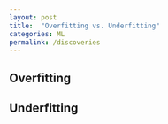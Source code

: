 ```yaml
---
layout: post
title:  "Overfitting vs. Underfitting"
categories: ML
permalink: /discoveries
---
```


## Overfitting

## Underfitting
